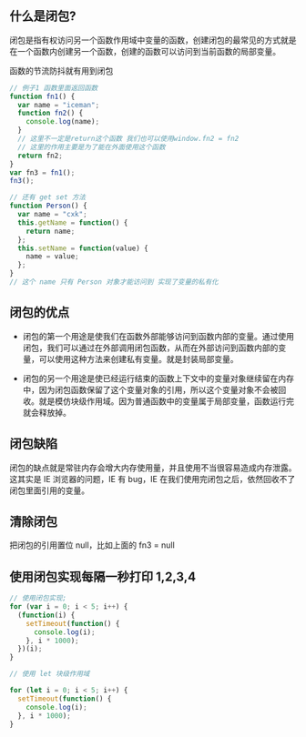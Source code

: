 ## 什么是闭包?

闭包是指有权访问另一个函数作用域中变量的函数，创建闭包的最常见的方式就是在一个函数内创建另一个函数，创建的函数可以访问到当前函数的局部变量。

函数的节流防抖就有用到闭包

```js
// 例子1 函数里面返回函数
function fn1() {
  var name = "iceman";
  function fn2() {
    console.log(name);
  }
  // 这里不一定是return这个函数 我们也可以使用window.fn2 = fn2
  // 这里的作用主要是为了能在外面使用这个函数
  return fn2;
}
var fn3 = fn1();
fn3();

// 还有 get set 方法
function Person() {
  var name = "cxk";
  this.getName = function() {
    return name;
  };
  this.setName = function(value) {
    name = value;
  };
}
// 这个 name 只有 Person 对象才能访问到 实现了变量的私有化
```

## 闭包的优点

- 闭包的第一个用途是使我们在函数外部能够访问到函数内部的变量。通过使用闭包，我们可以通过在外部调用闭包函数，从而在外部访问到函数内部的变量，可以使用这种方法来创建私有变量。就是封装局部变量。

- 闭包的另一个用途是使已经运行结束的函数上下文中的变量对象继续留在内存中，因为闭包函数保留了这个变量对象的引用，所以这个变量对象不会被回收。就是模仿块级作用域。因为普通函数中的变量属于局部变量，函数运行完就会释放掉。

## 闭包缺陷

闭包的缺点就是常驻内存会增大内存使用量，并且使用不当很容易造成内存泄露。这其实是 IE 浏览器的问题，IE 有 bug，IE 在我们使用完闭包之后，依然回收不了闭包里面引用的变量。

## 清除闭包

把闭包的引用置位 null，比如上面的 fn3 = null

## 使用闭包实现每隔一秒打印 1,2,3,4

```js
// 使用闭包实现;
for (var i = 0; i < 5; i++) {
  (function(i) {
    setTimeout(function() {
      console.log(i);
    }, i * 1000);
  })(i);
}

// 使用 let 块级作用域

for (let i = 0; i < 5; i++) {
  setTimeout(function() {
    console.log(i);
  }, i * 1000);
}
```
